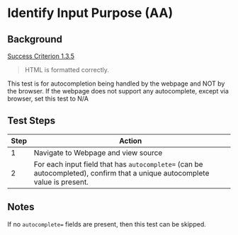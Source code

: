 #  Identify Input Purpose (AA)

## Background
[Success Criterion 1.3.5](https://www.w3.org/WAI/WCAG21/Understanding/identify-input-purpose.html)

> HTML is formatted correctly.

This test is for autocompletion being handled by the webpage and NOT by the browser.
If the webpage does not support any autocomplete, except via browser, set this test to N/A

## Test Steps

|Step|Action|
|--|--|
|1|Navigate to Webpage and view source|
|2|For each input field that has `autocomplete=` (can be autocompleted), confirm that a unique autocomplete value is present.|

## Notes
If no `autocomplete=`  fields are present, then this test can be skipped.

